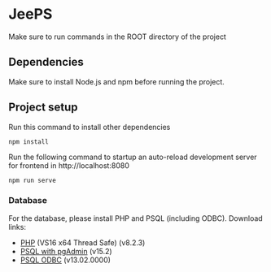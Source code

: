 # JeePS
Make sure to run commands in the ROOT directory of the project

## Dependencies
Make sure to install Node.js and npm before running the project.

## Project setup
Run this command to install other dependencies
```
npm install
```

Run the following command to startup an auto-reload development server for frontend in http://localhost:8080
```
npm run serve
```

### Database
For the database, please install PHP and PSQL (including ODBC). Download links:
- [PHP](https://windows.php.net/download#php-8.2) (VS16 x64 Thread Safe) (v8.2.3)
- [PSQL with pgAdmin](https://www.enterprisedb.com/downloads/postgres-postgresql-downloads) (v15.2)
- [PSQL ODBC](https://www.postgresql.org/ftp/odbc/versions/msi/)  (v13.02.0000)